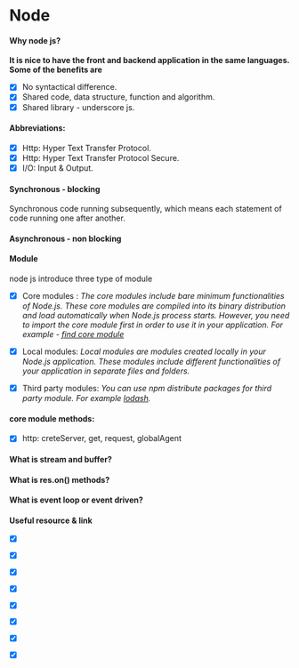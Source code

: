 # Node

#### Why node js?
**It is nice to have the front and backend application in the same languages. Some of the benefits are**
- [x] No syntactical difference.
- [x] Shared code, data structure, function and algorithm.
- [x] Shared library - underscore js.

#### Abbreviations:
- [x] Http: Hyper Text Transfer Protocol.
- [x] Http: Hyper Text Transfer Protocol Secure.
- [x] I/O: Input & Output.

#### Synchronous - blocking
Synchronous code running subsequently, which means each statement of code running one after another.

#### Asynchronous - non blocking


#### Module
node js introduce three type of module
- [x] Core modules : 
*The core modules include bare minimum functionalities of Node.js. These core modules are compiled into its binary distribution and load automatically when Node.js process starts. However, you need to import the core module first in order to use it in your application. For example - [find core module](https://www.w3schools.com/nodejs/ref_modules.asp)*
- [x] Local modules: *Local modules are modules created locally in your Node.js application. These modules include different functionalities of your application in separate files and folders.*
- [x] Third party modules: *You can use npm distribute packages for third party module. For example [lodash](https://lodash.com/docs/).*


#### core module methods:
- [x] http: creteServer, get, request, globalAgent

#### What is stream and buffer?

#### What is res.on() methods?

#### What is event loop or event driven?


#### Useful resource & link 
- [x] []()
- [x] []()
- [x] []()
- [x] []()
- [x] []()
- [x] []()
- [x] []()
- [x] []()


